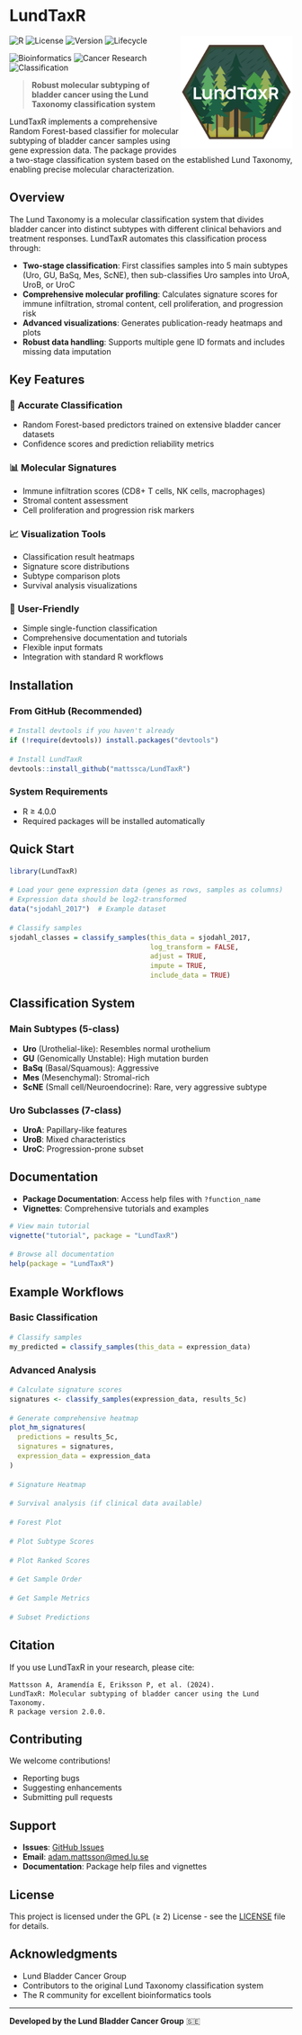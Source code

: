 # LundTaxR

<img src="man/figures/logo.png" align="right" height="200" alt="LundTaxR logo" />

<!-- R Package Badges -->
![R](https://img.shields.io/badge/R-%E2%89%A54.0.0-blue)
![License](https://img.shields.io/badge/license-GPL%20(%E2%89%A5%202)-blue)
![Version](https://img.shields.io/badge/version-2.0.0-blue)
![Lifecycle](https://img.shields.io/badge/lifecycle-stable-brightgreen)

<!-- Domain Badges -->
![Bioinformatics](https://img.shields.io/badge/domain-bioinformatics-purple)
![Cancer Research](https://img.shields.io/badge/application-cancer%20research-red)
![Classification](https://img.shields.io/badge/method-machine%20learning-orange)



> **Robust molecular subtyping of bladder cancer using the Lund Taxonomy classification system**

LundTaxR implements a comprehensive Random Forest-based classifier for molecular subtyping of bladder cancer samples using gene expression data. The package provides a two-stage classification system based on the established Lund Taxonomy, enabling precise molecular characterization.

## Overview

The Lund Taxonomy is a molecular classification system that divides bladder cancer into distinct subtypes with different clinical behaviors and treatment responses. LundTaxR automates this classification process through:

- **Two-stage classification**: First classifies samples into 5 main subtypes (Uro, GU, BaSq, Mes, ScNE), then sub-classifies Uro samples into UroA, UroB, or UroC
- **Comprehensive molecular profiling**: Calculates signature scores for immune infiltration, stromal content, cell proliferation, and progression risk
- **Advanced visualizations**: Generates publication-ready heatmaps and plots
- **Robust data handling**: Supports multiple gene ID formats and includes missing data imputation

## Key Features

### 🎯 **Accurate Classification**
- Random Forest-based predictors trained on extensive bladder cancer datasets
- Confidence scores and prediction reliability metrics

### 📊 **Molecular Signatures**
- Immune infiltration scores (CD8+ T cells, NK cells, macrophages)
- Stromal content assessment
- Cell proliferation and progression risk markers

### 📈 **Visualization Tools**
- Classification result heatmaps
- Signature score distributions
- Subtype comparison plots
- Survival analysis visualizations

### 🔧 **User-Friendly**
- Simple single-function classification
- Comprehensive documentation and tutorials
- Flexible input formats
- Integration with standard R workflows

## Installation

### From GitHub (Recommended)
```r
# Install devtools if you haven't already
if (!require(devtools)) install.packages("devtools")

# Install LundTaxR
devtools::install_github("mattssca/LundTaxR")
```

### System Requirements
- R ≥ 4.0.0
- Required packages will be installed automatically

## Quick Start

```r
library(LundTaxR)

# Load your gene expression data (genes as rows, samples as columns)
# Expression data should be log2-transformed
data("sjodahl_2017")  # Example dataset

# Classify samples
sjodahl_classes = classify_samples(this_data = sjodahl_2017, 
                                   log_transform = FALSE, 
                                   adjust = TRUE, 
                                   impute = TRUE, 
                                   include_data = TRUE)

```

## Classification System

### Main Subtypes (5-class)
- **Uro** (Urothelial-like): Resembles normal urothelium
- **GU** (Genomically Unstable): High mutation burden
- **BaSq** (Basal/Squamous): Aggressive
- **Mes** (Mesenchymal): Stromal-rich
- **ScNE** (Small cell/Neuroendocrine): Rare, very aggressive subtype

### Uro Subclasses (7-class)
- **UroA**: Papillary-like features
- **UroB**: Mixed characteristics  
- **UroC**: Progression-prone subset

## Documentation

- **Package Documentation**: Access help files with `?function_name`
- **Vignettes**: Comprehensive tutorials and examples

```r
# View main tutorial
vignette("tutorial", package = "LundTaxR")

# Browse all documentation
help(package = "LundTaxR")
```

## Example Workflows

### Basic Classification
```r
# Classify samples
my_predicted = classify_samples(this_data = expression_data)
```

### Advanced Analysis
```r
# Calculate signature scores
signatures <- classify_samples(expression_data, results_5c)

# Generate comprehensive heatmap
plot_hm_signatures(
  predictions = results_5c,
  signatures = signatures,
  expression_data = expression_data
)

# Signature Heatmap

# Survival analysis (if clinical data available)

# Forest Plot

# Plot Subtype Scores

# Plot Ranked Scores

# Get Sample Order

# Get Sample Metrics

# Subset Predictions

```

## Citation

If you use LundTaxR in your research, please cite:

```
Mattsson A, Aramendía E, Eriksson P, et al. (2024). 
LundTaxR: Molecular subtyping of bladder cancer using the Lund Taxonomy. 
R package version 2.0.0.
```

## Contributing

We welcome contributions!
- Reporting bugs
- Suggesting enhancements  
- Submitting pull requests

## Support

- **Issues**: [GitHub Issues](https://github.com/mattssca/LundTaxR/issues)
- **Email**: adam.mattsson@med.lu.se
- **Documentation**: Package help files and vignettes

## License

This project is licensed under the GPL (≥ 2) License - see the [LICENSE](LICENSE) file for details.

## Acknowledgments

- Lund Bladder Cancer Group
- Contributors to the original Lund Taxonomy classification system
- The R community for excellent bioinformatics tools

---

**Developed by the Lund Bladder Cancer Group** 🇸🇪
